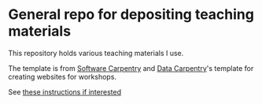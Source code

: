 # General repo for depositing teaching materials

This repository holds various teaching materials I use.

The template is from [Software Carpentry][swc-site] and [Data Carpentry][dc-site]'s template for creating websites for workshops.

See [these instructions if interested](https://github.com/swcarpentry/workshop-template)


[dc-site]: http://datacarpentry.org
[swc-site]: http://software-carpentry.org
